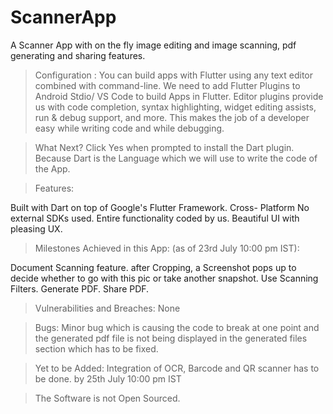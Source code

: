 # ScannerApp
A Scanner App with on the fly image editing and image scanning, pdf generating and sharing features.

>Configuration :
You can build apps with Flutter using any text editor combined with command-line.
We need to add Flutter Plugins to Android Stdio/ VS Code to build Apps in Flutter.
Editor plugins provide us with code completion, syntax highlighting, widget editing assists, run & debug support, and more.
This makes the job of a developer easy while writing code and while debugging.

>What Next?
Click Yes when prompted to install the Dart plugin.
Because Dart is the Language which we will use to write the code of the  App.


>Features:

Built with Dart on top of Google's Flutter Framework.
Cross- Platform
No external SDKs used.
Entire functionality coded by us.
Beautiful UI with pleasing UX.


>Milestones Achieved in this App: (as of 23rd July 10:00 pm IST):

Document Scanning feature. 
after Cropping, a Screenshot pops up to decide whether to go with this pic or take another snapshot.
Use Scanning Filters.
Generate PDF.
Share PDF.

>Vulnerabilities and Breaches:
None

>Bugs:
Minor bug which is causing the code to break at one point and the generated pdf file is not being displayed in the generated files section which has to be fixed.


>Yet to be Added:
Integration of OCR, Barcode and QR scanner has to be done. by 25th July 10:00 pm IST


>The Software is not Open Sourced.

